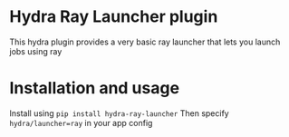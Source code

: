 # Hydra Ray Launcher plugin

This hydra plugin provides a very basic ray launcher that lets you launch jobs using ray

# Installation and usage

Install using `pip install hydra-ray-launcher`
Then specify `hydra/launcher=ray` in your app config